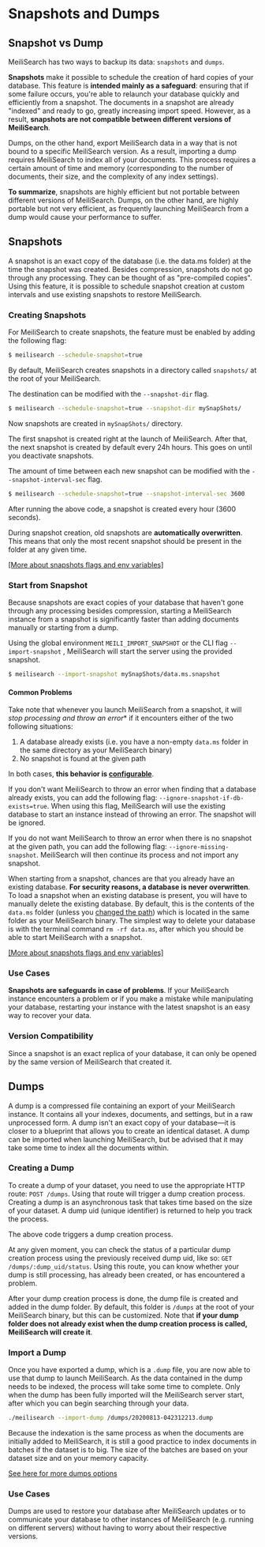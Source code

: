 # Snapshots and Dumps

## Snapshot vs Dump

MeiliSearch has two ways to backup its data: `snapshots` and `dumps`.

**Snapshots** make it possible to schedule the creation of hard copies of your database. This feature is **intended mainly as a safeguard**: ensuring that if some failure occurs, you're able to relaunch your database quickly and efficiently from a snapshot. The documents in a snapshot are already "indexed" and ready to go, greatly increasing import speed. However, as a result, **snapshots are not compatible between different versions of MeiliSearch**.

Dumps, on the other hand, export MeiliSearch data in a way that is not bound to a specific MeiliSearch version. As a result, importing a dump requires MeiliSearch to index all of your documents. This process requires a certain amount of time and memory (corresponding to the number of documents, their size, and the complexity of any index settings).

**To summarize**, snapshots are highly efficient but not portable between different versions of MeiliSearch. Dumps, on the other hand, are highly portable but not very efficient, as frequently launching MeiliSearch from a dump would cause your performance to suffer.

## Snapshots

A snapshot is an exact copy of the database (i.e. the data.ms folder) at the time the snapshot was created. Besides compression, snapshots do not go through any processing. They can be thought of as "pre-compiled copies".
Using this feature, it is possible to schedule snapshot creation at custom intervals and use existing snapshots to restore MeiliSearch.

### Creating Snapshots

For MeiliSearch to create snapshots, the feature must be enabled by adding the following flag:

```bash
$ meilisearch --schedule-snapshot=true
```

By default, MeiliSearch creates snapshots in a directory called `snapshots/` at the root of your MeiliSearch.

The destination can be modified with the `--snapshot-dir` flag.

```bash
$ meilisearch --schedule-snapshot=true --snapshot-dir mySnapShots/
```

Now snapshots are created in `mySnapShots/` directory.

The first snapshot is created right at the launch of MeiliSearch. After that, the next snapshot is created by default every 24h hours. This goes on until you deactivate snapshots.

The amount of time between each new snapshot can be modified with the `--snapshot-interval-sec` flag.

```bash
$ meilisearch --schedule-snapshot=true --snapshot-interval-sec 3600
```

After running the above code, a snapshot is created every hour (3600 seconds).

During snapshot creation, old snapshots are **automatically overwritten**. This means that only the most recent snapshot should be present in the folder at any given time.

[[More about snapshots flags and env variables]](/guides/advanced_guides/configuration.md#schedule-snapshot-creation)

### Start from Snapshot

Because snapshots are exact copies of your database that haven't gone through any processing besides compression, starting a MeiliSearch instance from a snapshot is significantly faster than adding documents manually or starting from a dump.

Using the global environment `MEILI_IMPORT_SNAPSHOT` or the CLI flag `--import-snapshot` , MeiliSearch will start the server using the provided snapshot.

```bash
$ meilisearch --import-snapshot mySnapShots/data.ms.snapshot
```

#### Common Problems

Take note that whenever you launch MeiliSearch from a snapshot, it will *stop processing and throw an error** if it encounters either of the two following situations:

1. A database already exists (i.e. you have a non-empty `data.ms` folder in the same directory as your MeiliSearch binary)
2. No snapshot is found at the given path

In both cases, **this behavior is [configurable](/guides/advanced_guides/configuration.md#ignore-missing-snapshot)**.

If you don't want MeiliSearch to throw an error when finding that a database already exists, you can add the following flag: `--ignore-snapshot-if-db-exists=true`. When using this flag, MeiliSearch will use the existing database to start an instance instead of throwing an error. The snapshot will be ignored.

If you do not want MeiliSearch to throw an error when there is no snapshot at the given path, you can add the following flag: `--ignore-missing-snapshot`. MeiliSearch will then continue its process and not import any snapshot.

When starting from a snapshot, chances are that you already have an existing database. **For security reasons, a database is never overwritten**. To load a snapshot when an existing database is present, you will have to manually delete the existing database. By default, this is the contents of the `data.ms` folder (unless you [changed the path](/guides/advanced_guides/configuration.md#database-path)) which is located in the same folder as your MeiliSearch binary.
The simplest way to delete your database is with the terminal command `rm -rf data.ms`, after which you should be able to start MeiliSearch with a snapshot.

[[More about snapshots flags and env variables]](/guides/advanced_guides/configuration.md#schedule-snapshot-creation)

### Use Cases

**Snapshots are safeguards in case of problems**. If your MeiliSearch instance encounters a problem or if you make a mistake while manipulating your database, restarting your instance with the latest snapshot is an easy way to recover your data.

### Version Compatibility

Since a snapshot is an exact replica of your database, it can only be opened by the same version of MeiliSearch that created it.

## Dumps

A dump is a compressed file containing an export of your MeiliSearch instance. It contains all your indexes, documents, and settings, but in a raw unprocessed form. A dump isn't an exact copy of your database—it is closer to a blueprint that allows you to create an identical dataset. A dump can be imported when launching MeiliSearch, but be advised that it may take some time to index all the documents within.

### Creating a Dump

To create a dump of your dataset, you need to use the appropriate HTTP route: `POST /dumps`. Using that route will trigger a dump creation process. Creating a dump is an asynchronous task that takes time based on the size of your dataset. A dump uid (unique identifier) is returned to help you track the process.

<code-samples id="post_dump_1" />

The above code triggers a dump creation process.

At any given moment, you can check the status of a particular dump creation process using the previously received dump uid, like so: `GET /dumps/:dump_uid/status`. Using this route, you can know whether your dump is still processing, has already been created, or has encountered a problem.

<code-samples id="get_dump_status_1" />

After your dump creation process is done, the dump file is created and added in the dump folder. By default, this folder is `/dumps` at the root of your MeiliSearch binary, but this can be customized. Note that **if your dump folder does not already exist when the dump creation process is called, MeiliSearch will create it**.

### Import a Dump

Once you have exported a dump, which is a `.dump` file, you are now able to use that dump to launch MeiliSearch. As the data contained in the dump needs to be indexed, the process will take some time to complete. Only when the dump has been fully imported will the MeiliSearch server start, after which you can begin searching through your data.

```bash
./meilisearch --import-dump /dumps/20200813-042312213.dump
```

Because the indexation is the same process as when the documents are initially added to MeiliSearch, it is still a good practice to index documents in batches if the dataset is to big. The size of the batches are based on your dataset size and on your memory capacity.

[See here for more dumps options](/guides/advanced_guides/configuration.md#dumps-destination)

### Use Cases

Dumps are used to restore your database after MeiliSearch updates or to communicate your database to other instances of MeiliSearch (e.g. running on different servers) without having to worry about their respective versions.
